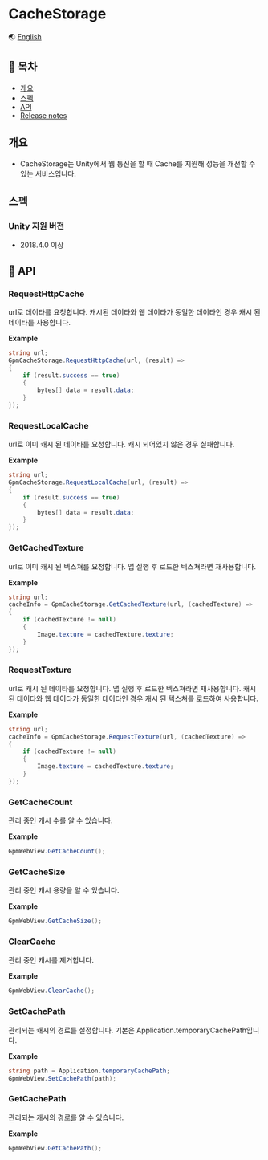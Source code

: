 # CacheStorage

🌏 [English](README.en.md)

## 🚩 목차

* [개요](#개요)
* [스펙](#스펙)
* [API](#-api)
* [Release notes](./ReleaseNotes.md)

## 개요

* CacheStorage는 Unity에서 웹 통신을 할 때 Cache를 지원해 성능을 개선할 수 있는 서비스입니다.

## 스펙

### Unity 지원 버전

* 2018.4.0 이상

## 🔨 API

### RequestHttpCache

url로 데이타를 요청합니다.
캐시된 데이타와 웹 데이타가 동일한 데이타인 경우 캐시 된 데이타를 사용합니다.

**Example**
```cs
string url;
GpmCacheStorage.RequestHttpCache(url, (result) =>
{
	if (result.success == true)
	{
		bytes[] data = result.data;
	}
});
```

### RequestLocalCache

url로 이미 캐시 된 데이타를 요청합니다. 
캐시 되어있지 않은 경우 실패합니다.

**Example**
```cs
string url;
GpmCacheStorage.RequestLocalCache(url, (result) =>
{
	if (result.success == true)
	{
		bytes[] data = result.data;
	}
});
```

### GetCachedTexture

url로 이미 캐시 된 텍스쳐를 요청합니다.
앱 실행 후 로드한 텍스쳐라면 재사용합니다.

**Example**
```cs
string url;
cacheInfo = GpmCacheStorage.GetCachedTexture(url, (cachedTexture) =>
{
	if (cachedTexture != null)
	{
		Image.texture = cachedTexture.texture;
	}
});
```


### RequestTexture

url로 캐시 된 데이타를 요청합니다. 
앱 실행 후 로드한 텍스쳐라면 재사용합니다.
캐시 된 데이타와 웹 데이타가 동일한 데이타인 경우 캐시 된 텍스쳐를 로드하여 사용합니다.

**Example**
```cs
string url;
cacheInfo = GpmCacheStorage.RequestTexture(url, (cachedTexture) =>
{
	if (cachedTexture != null)
	{
		Image.texture = cachedTexture.texture;
	}
});
```

### GetCacheCount

관리 중인 캐시 수를 알 수 있습니다.

**Example**
```cs
GpmWebView.GetCacheCount();
```

### GetCacheSize

관리 중인 캐시 용량을 알 수 있습니다.

**Example**
```cs
GpmWebView.GetCacheSize();
```

### ClearCache

관리 중인 캐시를 제거합니다.

**Example**
```cs
GpmWebView.ClearCache();
```

### SetCachePath

관리되는 캐시의 경로를 설정합니다.
기본은 Application.temporaryCachePath입니다.

**Example**
```cs
string path = Application.temporaryCachePath;
GpmWebView.SetCachePath(path);
```

### GetCachePath

관리되는 캐시의 경로를 알 수 있습니다.

**Example**
```cs
GpmWebView.GetCachePath();
```
